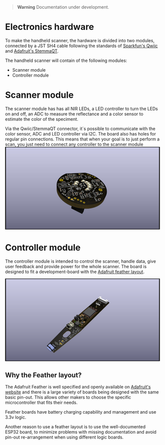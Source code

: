 > **Warning**
> Documentation under development.


# Electronics hardware
To make the handheld scanner, the hardware is divided into two modules, connected by a JST SH4 cable following the standards of [Sparkfun's Qwiic](https://www.sparkfun.com/qwiic#faqs "Link to the SparkFun QWIIC FAQs") and [Adafruit's StemmaQT](https://learn.adafruit.com/introducing-adafruit-stemma-qt/technical-specs "Link to the Adafruit StemmaQT technical specifications"). 

The handheld scanner will contain of the following modules:
- Scanner module
- Controller module

# Scanner module
The scanner module has has all NIR LEDs, a LED controller to turn the LEDs on and off, an ADC to measure the reflectance and a color sensor to estimate the color of the speciment.

Via the Qwiic/StemmaQT connector, it´s possible to communicate with the color sensor, ADC and LED controller via I2C. The board also has holes for regular pin connections. This means that when your goal is to just perform a scan, you just need to connect any controller to the scanner module
![Scanner module](Scanner/Images/RoundScanner-Top.jpg)

# Controller module
The controller module is intended to control the scanner, handle data, give user feedback and provide power for the whole scanner. 
The board is designed to fit a development-board with the [Adafruit feather layout](https://learn.adafruit.com/adafruit-feather/feather-specification "Link to Sdafruits info on feather design"). 

![Controller board](Controller/Images/ControllerBoard-top.png)

## Why the Feather layout?
The Adafruit Feather is well specified and openly available on [Adafruit's website](https://learn.adafruit.com/adafruit-feather/feather-specification "Link to Adafruit's info on Feather design") and there is a large variety of boards being designed with the same basic pin-out. This allows other makers to choose the specific microcontroller that fits their needs. 

Feather boards have battery charging capability and management and use 3.3v logic.

Another reason to use a feather layout is to use the well-documented ESP32 board, to minimize problems with missing documentation and avoid pin-out re-arrangement when using different logic boards. 

